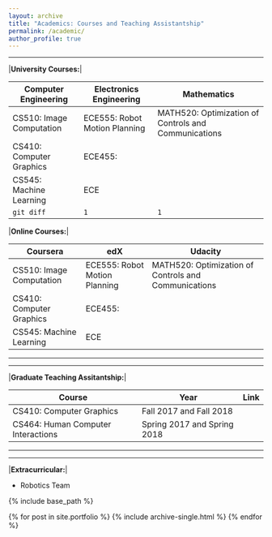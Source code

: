 ```yaml
---
layout: archive
title: "Academics: Courses and Teaching Assistantship"
permalink: /academic/
author_profile: true
---
```


*****************

|**University Courses:**|


| Computer Engineering | Electronics Engineering  | Mathematics |
| --------- | ------------- | ----- |
| CS510: Image Computation   | ECE555: Robot Motion Planning | MATH520: Optimization of Controls and Communications |
| CS410: Computer Graphics    | ECE455:      |    |
| CS545: Machine Learning | ECE       |     |
| `git diff`  | `1` | `1` |


|**Online Courses:**|

| Coursera | edX  | Udacity |
| --------- | ------------- | ----- |
| CS510: Image Computation   | ECE555: Robot Motion Planning | MATH520: Optimization of Controls and Communications |
| CS410: Computer Graphics    | ECE455:      |    |
| CS545: Machine Learning | ECE       |     |



*****************

*****************


|**Graduate Teaching Assitantship:**|

| Course | Year | Link |
| --------- | ------------- | ----- |
| CS410: Computer Graphics    | Fall 2017 and Fall 2018      |    |
| CS464: Human Computer Interactions | Spring 2017 and Spring 2018        |     |


*****************

*****************


|**Extracurricular:**|

- Robotics Team


{% include base_path %}


{% for post in site.portfolio %}
  {% include archive-single.html %}
{% endfor %}

